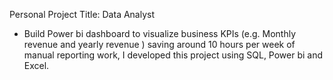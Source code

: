 Personal Project Title: Data Analyst 
* Build Power bi dashboard to visualize business KPIs (e.g. Monthly revenue and yearly revenue ) saving around 10 hours per week of manual reporting work, I developed this project using SQL, Power bi and Excel. 

